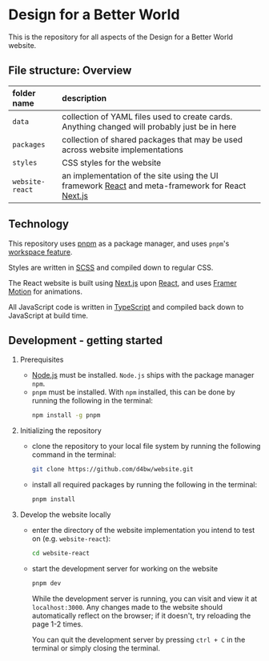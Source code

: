 # Design for a Better World

This is the repository for all aspects of the Design for a Better World website.

## File structure: Overview

|   folder name     |   description |
|   :--             |   :--
|   `data`          |   collection of YAML files used to create cards. Anything changed will probably just be in here
|   `packages`      |   collection of shared packages that may be used across website implementations
|   `styles`        |   CSS styles for the website
|   `website-react` |   an implementation of the site using the UI framework [React](https://reactjs.org/) and meta-framework for React [Next.js](https://nextjs.org/)

## Technology

This repository uses [pnpm](https://pnpm.io/) as a package manager, and uses `pnpm`'s [workspace feature](https://pnpm.io/workspaces).

Styles are written in [SCSS](https://sass-lang.com/) and compiled down to regular CSS.

The React website is built using [Next.js](https://nextjs.org/) upon [React](https://reactjs.org/), and uses [Framer Motion](https://www.framer.com/motion/) for animations.

All JavaScript code is written in [TypeScript](https://www.typescriptlang.org/) and compiled back down to JavaScript at build time.

## Development - getting started

1. Prerequisites

    * [Node.js](https://nodejs.org/en/) must be installed. `Node.js` ships with the package manager `npm`.
    * `pnpm` must be installed. With `npm` installed, this can be done by running the following in the terminal:
        ```sh
        npm install -g pnpm
        ```

2. Initializing the repository

    * clone the repository to your local file system by running the following command in the terminal:
        ```sh
        git clone https://github.com/d4bw/website.git
        ```
    * install all required packages by running the following in the terminal:
        ```sh
        pnpm install
        ```

3. Develop the website locally

    * enter the directory of the website implementation you intend to test on (e.g. `website-react`):
        ```sh
        cd website-react
        ```
    * start the development server for working on the website
        ```sh
        pnpm dev
        ```

        While the development server is running, you can visit and view it at `localhost:3000`. Any changes made to the website should automatically reflect on the browser; if it doesn't, try reloading the page 1-2 times.
        
        You can quit the development server by pressing `ctrl + C` in the terminal or simply closing the terminal.